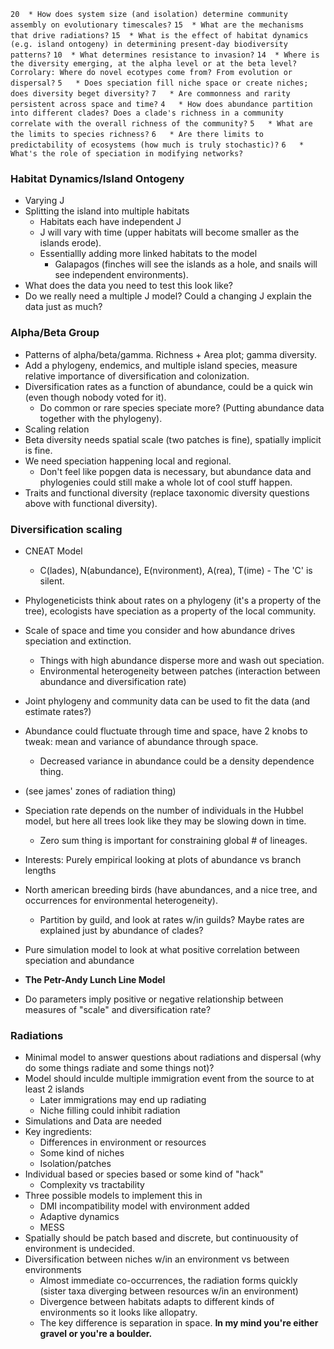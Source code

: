 
`20  * How does system size (and isolation) determine community assembly on evolutionary timescales?`
`15  * What are the mechanisms that drive radiations?`
`15  * What is the effect of habitat dynamics (e.g. island ontogeny) in determining present-day biodiversity patterns?`
`10  * What determines resistance to invasion?`
`14  * Where is the diversity emerging, at the alpha level or at the beta level? Corrolary: Where do novel ecotypes come from? From evolution or dispersal?`
`5   * Does speciation fill niche space or create niches; does diversity beget diversity?`
`7   * Are commonness and rarity persistent across space and time?`
`4   * How does abundance partition into different clades? Does a clade's richness in a community correlate with the overall richness of the community?`
`5   * What are the limits to species richness?`
`6   * Are there limits to predictability of ecosystems (how much is truly stochastic)?`
`6   * What's the role of speciation in modifying networks?`

### Habitat Dynamics/Island Ontogeny
* Varying J
* Splitting the island into multiple habitats
    * Habitats each have independent J
    * J will vary with time (upper habitats will become smaller as the islands erode).
    * Essentiallly adding more linked habitats to the model
        * Galapagos (finches will see the islands as a hole, and snails will see independent environments).
* What does the data you need to test this look like?
* Do we really need a multiple J model? Could a changing J explain the data just as much?

### Alpha/Beta Group
* Patterns of alpha/beta/gamma. Richness + Area plot; gamma diversity.
* Add a phylogeny, endemics, and multiple island species, measure relative importance of diversification and colonization.
* Diversification rates as a function of abundance, could be a quick win (even though nobody voted for it).
    * Do common or rare species speciate more? (Putting abundance data together with the phylogeny).
* Scaling relation
* Beta diversity needs spatial scale (two patches is fine), spatially implicit is fine.
* We need speciation happening local and regional.
    * Don't feel like popgen data is necessary, but abundance data and phylogenies could still make a whole lot of cool stuff happen.
* Traits and functional diversity (replace taxonomic diversity questions above with functional diversity).

### Diversification scaling
* CNEAT Model
    * C(lades), N(abundance), E(nvironment), A(rea), T(ime) - The 'C' is silent.
* Phylogeneticists think about rates on a phylogeny (it's a property of the tree), ecologists have speciation as a property of the local community.
* Scale of space and time you consider and how abundance drives speciation and extinction.
    * Things with high abundance disperse more and wash out speciation.
    * Environmental heterogeneity between patches (interaction between abundance and diversification rate)
* Joint phylogeny and community data can be used to fit the data (and estimate rates?)
* Abundance could fluctuate through time and space, have 2 knobs to tweak: mean and variance of abundance through space.
    * Decreased variance in abundance could be a density dependence thing.

* (see james' zones of radiation thing)
* Speciation rate depends on the number of individuals in the Hubbel model, but here all trees look like they may be slowing down in time.
    * Zero sum thing is important for constraining global # of lineages.

* Interests: Purely empirical looking at plots of abundance vs branch lengths
* North american breeding birds (have abundances, and a nice tree, and occurrences for environmental heterogeneity).
    * Partition by guild, and look at rates w/in guilds? Maybe rates are explained just by abundance of clades?
* Pure simulation model to look at what positive correlation between speciation and abundance
* **The Petr-Andy Lunch Line Model**
* Do parameters imply positive or negative relationship between measures of "scale" and diversification rate?

### Radiations
* Minimal model to answer questions about radiations and dispersal (why do some things radiate and some things not)?
* Model should inculde multiple immigration event from the source to at least 2 islands
    * Later immigrations may end up radiating
    * Niche filling could inhibit radiation
* Simulations and Data are needed
* Key ingredients:
    * Differences in environment or resources
    * Some kind of niches
    * Isolation/patches
* Individual based or species based or some kind of "hack"
    * Complexity vs tractability
* Three possible models to implement this in
    * DMI incompatibility model with environment added
    * Adaptive dynamics
    * MESS
* Spatially should be patch based and discrete, but continuousity of environment is undecided.
* Diversification between niches w/in an environment vs between environments
    * Almost immediate co-occurrences, the radiation forms quickly (sister taxa diverging between resources w/in an environment)
    * Divergence between habitats adapts to different kinds of environments so it looks like allopatry.
    * The key difference is separation in space.
**In my mind you're either gravel or you're a boulder.**

